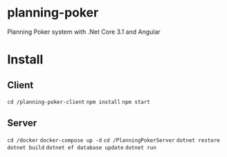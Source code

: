 # planning-poker
Planning Poker system with .Net Core 3.1 and Angular

# Install
## Client
`cd /planning-poker-client`
`npm install`
`npm start`

## Server
`cd /docker`
`docker-compose up -d`
`cd /PlanningPokerServer`
`dotnet restore`
`dotnet build`
`dotnet ef database update`
`dotnet run`
